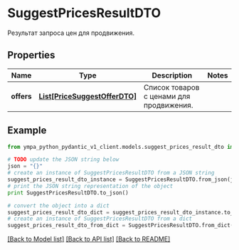 # SuggestPricesResultDTO

Результат запроса цен для продвижения.

## Properties
Name | Type | Description | Notes
------------ | ------------- | ------------- | -------------
**offers** | [**List[PriceSuggestOfferDTO]**](PriceSuggestOfferDTO.md) | Список товаров с ценами для продвижения. | 

## Example

```python
from ympa_python_pydantic_v1_client.models.suggest_prices_result_dto import SuggestPricesResultDTO

# TODO update the JSON string below
json = "{}"
# create an instance of SuggestPricesResultDTO from a JSON string
suggest_prices_result_dto_instance = SuggestPricesResultDTO.from_json(json)
# print the JSON string representation of the object
print SuggestPricesResultDTO.to_json()

# convert the object into a dict
suggest_prices_result_dto_dict = suggest_prices_result_dto_instance.to_dict()
# create an instance of SuggestPricesResultDTO from a dict
suggest_prices_result_dto_from_dict = SuggestPricesResultDTO.from_dict(suggest_prices_result_dto_dict)
```
[[Back to Model list]](../README.md#documentation-for-models) [[Back to API list]](../README.md#documentation-for-api-endpoints) [[Back to README]](../README.md)


